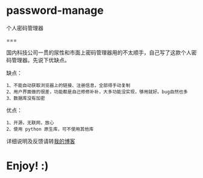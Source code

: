# password-manage
个人密码管理器

===

国内科技公司一贯的尿性和市面上密码管理器用的不太顺手，自己写了这款个人密码管理器。先说下优缺点。

缺点：

	1、不能自动获取浏览器上的链接、注册信息，全部得手动复制
	2、用户界面做的很差，功能都是自己修修补补，大多功能没实现，够用就好。bug自然也多
	3、数据库没有加密

优点：

	1、开源，无联网，放心
	2、使用 python 原生库，可不使用其他库
  
  
  
  详细说明及反馈请转[我的博客](http://blog.c1ker.top/2018/02/24/个人密码管理器/)


# Enjoy! :)
